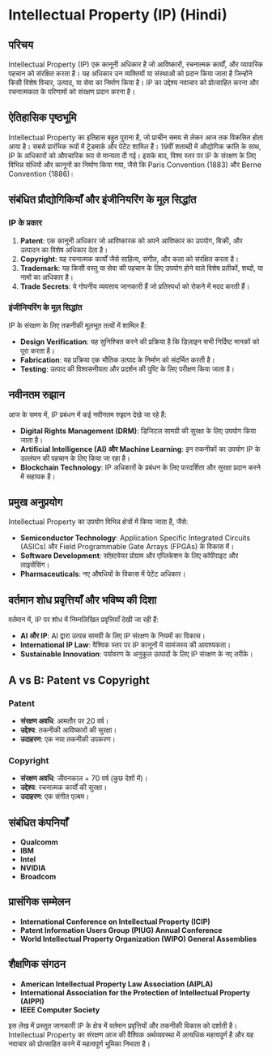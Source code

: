 # Intellectual Property (IP) (Hindi)

## परिचय

Intellectual Property (IP) एक कानूनी अधिकार है जो आविष्कारों, रचनात्मक कार्यों, और व्यापारिक पहचान को संरक्षित करता है। यह अधिकार उन व्यक्तियों या संस्थाओं को प्रदान किया जाता है जिन्होंने किसी विशेष विचार, उत्पाद, या सेवा का निर्माण किया है। IP का उद्देश्य नवाचार को प्रोत्साहित करना और रचनात्मकता के परिणामों को संरक्षण प्रदान करना है। 

## ऐतिहासिक पृष्ठभूमि

Intellectual Property का इतिहास बहुत पुराना है, जो प्राचीन समय से लेकर आज तक विकसित होता आया है। सबसे प्रारंभिक रूपों में ट्रेडमार्क और पेटेंट शामिल हैं। 19वीं शताब्दी में औद्योगिक क्रांति के साथ, IP के अधिकारों को औपचारिक रूप से मान्यता दी गई। इसके बाद, विश्व स्तर पर IP के संरक्षण के लिए विभिन्न संधियों और कानूनों का निर्माण किया गया, जैसे कि Paris Convention (1883) और Berne Convention (1886)।

## संबंधित प्रौद्योगिकियाँ और इंजीनियरिंग के मूल सिद्धांत

### IP के प्रकार

1. **Patent**: एक कानूनी अधिकार जो आविष्कारक को अपने आविष्कार का उपयोग, बिक्री, और उत्पादन का विशेष अधिकार देता है। 
2. **Copyright**: यह रचनात्मक कार्यों जैसे साहित्य, संगीत, और कला को संरक्षित करता है।
3. **Trademark**: यह किसी वस्तु या सेवा की पहचान के लिए उपयोग होने वाले विशेष प्रतीकों, शब्दों, या नामों का अधिकार है।
4. **Trade Secrets**: ये गोपनीय व्यवसाय जानकारी हैं जो प्रतिस्पर्धा को रोकने में मदद करती हैं।

### इंजीनियरिंग के मूल सिद्धांत

IP के संरक्षण के लिए तकनीकी मूलभूत तत्वों में शामिल हैं:

- **Design Verification**: यह सुनिश्चित करने की प्रक्रिया है कि डिज़ाइन सभी निर्दिष्ट मानकों को पूरा करता है।
- **Fabrication**: यह प्रक्रिया एक भौतिक उत्पाद के निर्माण को संदर्भित करती है।
- **Testing**: उत्पाद की विश्वसनीयता और प्रदर्शन की पुष्टि के लिए परीक्षण किया जाता है।

## नवीनतम रुझान

आज के समय में, IP प्रबंधन में कई नवीनतम रुझान देखे जा रहे हैं:

- **Digital Rights Management (DRM)**: डिजिटल सामग्री की सुरक्षा के लिए उपयोग किया जाता है।
- **Artificial Intelligence (AI) और Machine Learning**: इन तकनीकों का उपयोग IP के उल्लंघन की पहचान के लिए किया जा रहा है।
- **Blockchain Technology**: IP अधिकारों के प्रबंधन के लिए पारदर्शिता और सुरक्षा प्रदान करने में सहायक है।

## प्रमुख अनुप्रयोग

Intellectual Property का उपयोग विभिन्न क्षेत्रों में किया जाता है, जैसे:

- **Semiconductor Technology**: Application Specific Integrated Circuits (ASICs) और Field Programmable Gate Arrays (FPGAs) के विकास में।
- **Software Development**: सॉफ़्टवेयर प्रोग्राम और एप्लिकेशन के लिए कॉपीराइट और लाइसेंसिंग।
- **Pharmaceuticals**: नए औषधियों के विकास में पेटेंट अधिकार।

## वर्तमान शोध प्रवृत्तियाँ और भविष्य की दिशा

वर्तमान में, IP पर शोध में निम्नलिखित प्रवृत्तियाँ देखी जा रही हैं:

- **AI और IP**: AI द्वारा उत्पन्न सामग्री के लिए IP संरक्षण के नियमों का विकास।
- **International IP Law**: वैश्विक स्तर पर IP कानूनों में सामंजस्य की आवश्यकता।
- **Sustainable Innovation**: पर्यावरण के अनुकूल उत्पादों के लिए IP संरक्षण के नए तरीके।

## A vs B: Patent vs Copyright

### Patent

- **संरक्षण अवधि**: आमतौर पर 20 वर्ष।
- **उद्देश्य**: तकनीकी आविष्कारों की सुरक्षा।
- **उदाहरण**: एक नया तकनीकी उपकरण।

### Copyright

- **संरक्षण अवधि**: जीवनकाल + 70 वर्ष (कुछ देशों में)।
- **उद्देश्य**: रचनात्मक कार्यों की सुरक्षा।
- **उदाहरण**: एक संगीत एल्बम।

## संबंधित कंपनियाँ

- **Qualcomm**
- **IBM**
- **Intel**
- **NVIDIA**
- **Broadcom**

## प्रासंगिक सम्मेलन

- **International Conference on Intellectual Property (ICIP)**
- **Patent Information Users Group (PIUG) Annual Conference**
- **World Intellectual Property Organization (WIPO) General Assemblies**

## शैक्षणिक संगठन

- **American Intellectual Property Law Association (AIPLA)**
- **International Association for the Protection of Intellectual Property (AIPPI)**
- **IEEE Computer Society**

इस लेख में प्रस्तुत जानकारी IP के क्षेत्र में वर्तमान प्रवृत्तियों और तकनीकी विकास को दर्शाती है। Intellectual Property का संरक्षण आज की वैश्विक अर्थव्यवस्था में अत्यधिक महत्वपूर्ण है और यह नवाचार को प्रोत्साहित करने में महत्वपूर्ण भूमिका निभाता है।